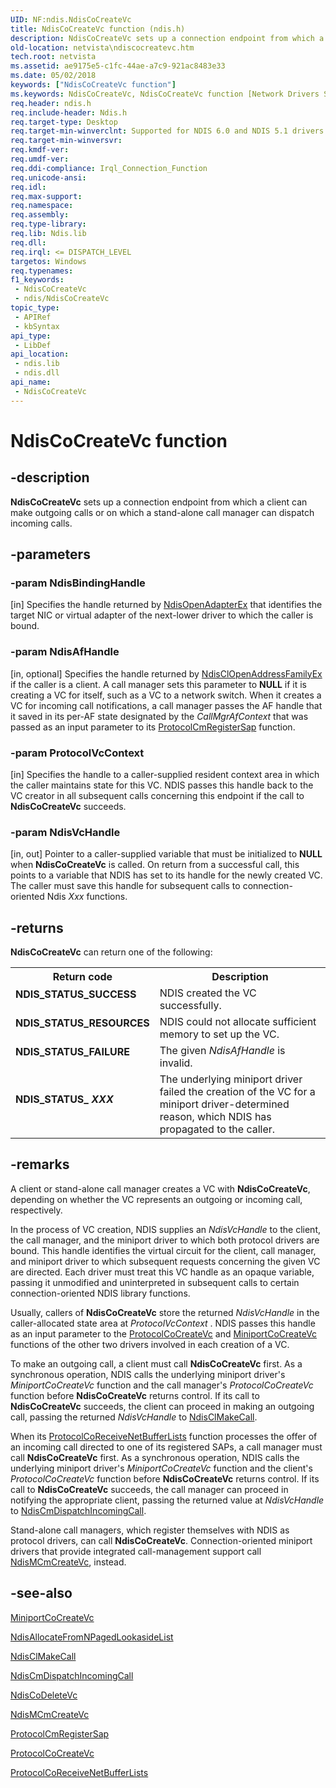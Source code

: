 ```yaml
---
UID: NF:ndis.NdisCoCreateVc
title: NdisCoCreateVc function (ndis.h)
description: NdisCoCreateVc sets up a connection endpoint from which a client can make outgoing calls or on which a stand-alone call manager can dispatch incoming calls.
old-location: netvista\ndiscocreatevc.htm
tech.root: netvista
ms.assetid: ae9175e5-c1fc-44ae-a7c9-921ac8483e33
ms.date: 05/02/2018
keywords: ["NdisCoCreateVc function"]
ms.keywords: NdisCoCreateVc, NdisCoCreateVc function [Network Drivers Starting with Windows Vista], condis_protocol_ref_6b168c4f-016d-4fa8-911a-d89fd9de2829.xml, ndis/NdisCoCreateVc, netvista.ndiscocreatevc
req.header: ndis.h
req.include-header: Ndis.h
req.target-type: Desktop
req.target-min-winverclnt: Supported for NDIS 6.0 and NDIS 5.1 drivers (see    NdisCoCreateVc (NDIS 5.1)) in   Windows Vista. Supported for NDIS 5.1 drivers (see    NdisCoCreateVc (NDIS 5.1)) in   Windows XP.
req.target-min-winversvr: 
req.kmdf-ver: 
req.umdf-ver: 
req.ddi-compliance: Irql_Connection_Function
req.unicode-ansi: 
req.idl: 
req.max-support: 
req.namespace: 
req.assembly: 
req.type-library: 
req.lib: Ndis.lib
req.dll: 
req.irql: <= DISPATCH_LEVEL
targetos: Windows
req.typenames: 
f1_keywords:
 - NdisCoCreateVc
 - ndis/NdisCoCreateVc
topic_type:
 - APIRef
 - kbSyntax
api_type:
 - LibDef
api_location:
 - ndis.lib
 - ndis.dll
api_name:
 - NdisCoCreateVc
---
```


# NdisCoCreateVc function


## -description

<b>NdisCoCreateVc</b> sets up a connection endpoint from which a client can make outgoing calls or on which
  a stand-alone call manager can dispatch incoming calls.

## -parameters

### -param NdisBindingHandle 

[in]
Specifies the handle returned by 
     <a href="/windows-hardware/drivers/ddi/ndis/nf-ndis-ndisopenadapterex">NdisOpenAdapterEx</a> that identifies the
     target NIC or virtual adapter of the next-lower driver to which the caller is bound.

### -param NdisAfHandle 

[in, optional]
Specifies the handle returned by 
     <a href="/windows-hardware/drivers/ddi/ndis/nf-ndis-ndisclopenaddressfamilyex">NdisClOpenAddressFamilyEx</a> if
     the caller is a client. A call manager sets this parameter to <b>NULL</b> if it is creating a VC for itself,
     such as a VC to a network switch. When it creates a VC for incoming call notifications, a call manager
     passes the AF handle that it saved in its per-AF state designated by the 
     <i>CallMgrAfContext</i> that was passed as an input parameter to its 
     <a href="/windows-hardware/drivers/ddi/ndis/nc-ndis-protocol_cm_reg_sap">
     ProtocolCmRegisterSap</a> function.

### -param ProtocolVcContext 

[in]
Specifies the handle to a caller-supplied resident context area in which the caller maintains
     state for this VC. NDIS passes this handle back to the VC creator in all subsequent calls concerning
     this endpoint if the call to 
     <b>NdisCoCreateVc</b> succeeds.

### -param NdisVcHandle 

[in, out]
Pointer to a caller-supplied variable that must be initialized to <b>NULL</b> when 
     <b>NdisCoCreateVc</b> is called. On return from a successful call, this points to a variable that NDIS
     has set to its handle for the newly created VC. The caller must save this handle for subsequent calls to
     connection-oriented Ndis
     <i>Xxx</i> functions.

## -returns

<b>NdisCoCreateVc</b> can return one of the following:

<table>
<tr>
<th>Return code</th>
<th>Description</th>
</tr>
<tr>
<td width="40%">
<dl>
<dt><b>NDIS_STATUS_SUCCESS</b></dt>
</dl>
</td>
<td width="60%">
NDIS created the VC successfully.

</td>
</tr>
<tr>
<td width="40%">
<dl>
<dt><b>NDIS_STATUS_RESOURCES</b></dt>
</dl>
</td>
<td width="60%">
NDIS could not allocate sufficient memory to set up the VC.

</td>
</tr>
<tr>
<td width="40%">
<dl>
<dt><b>NDIS_STATUS_FAILURE</b></dt>
</dl>
</td>
<td width="60%">
The given 
       <i>NdisAfHandle</i> is invalid.

</td>
</tr>
<tr>
<td width="40%">
<dl>
<dt><b>NDIS_STATUS_
       <i>XXX</i></b></dt>
</dl>
</td>
<td width="60%">
The underlying miniport driver failed the creation of the VC for a miniport driver-determined
       reason, which NDIS has propagated to the caller.

</td>
</tr>
</table>

## -remarks

A client or stand-alone call manager creates a VC with 
    <b>NdisCoCreateVc</b>, depending on whether the VC represents an outgoing or incoming call,
    respectively.

In the process of VC creation, NDIS supplies an 
    <i>NdisVcHandle</i> to the client, the call manager, and the miniport driver to which both protocol
    drivers are bound. This handle identifies the virtual circuit for the client, call manager, and miniport
    driver to which subsequent requests concerning the given VC are directed. Each driver must treat this VC
    handle as an opaque variable, passing it unmodified and uninterpreted in subsequent calls to certain
    connection-oriented NDIS library functions.

Usually, callers of 
    <b>NdisCoCreateVc</b> store the returned 
    <i>NdisVcHandle</i> in the caller-allocated state area at 
    <i>ProtocolVcContext</i> . NDIS passes this handle as an input parameter to the 
    <a href="/windows-hardware/drivers/ddi/ndis/nc-ndis-protocol_co_create_vc">ProtocolCoCreateVc</a> and 
    <a href="/windows-hardware/drivers/ddi/ndis/nc-ndis-miniport_co_create_vc">MiniportCoCreateVc</a> functions of the
    other two drivers involved in each creation of a VC.

To make an outgoing call, a client must call 
    <b>NdisCoCreateVc</b> first. As a synchronous operation, NDIS calls the underlying miniport driver's 
    <i>MiniportCoCreateVc</i> function and the call manager's 
    <i>ProtocolCoCreateVc</i> function before 
    <b>NdisCoCreateVc</b> returns control. If its call to 
    <b>NdisCoCreateVc</b> succeeds, the client can proceed in making an outgoing call, passing the returned 
    <i>NdisVcHandle</i> to 
    <a href="/windows-hardware/drivers/ddi/ndis/nf-ndis-ndisclmakecall">NdisClMakeCall</a>.

When its 
    <a href="/windows-hardware/drivers/ddi/ndis/nc-ndis-protocol_co_receive_net_buffer_lists">
    ProtocolCoReceiveNetBufferLists</a> function processes the offer of an incoming call directed to one of
    its registered SAPs, a call manager must call 
    <b>NdisCoCreateVc</b> first. As a synchronous operation, NDIS calls the underlying miniport driver's 
    <i>MiniportCoCreateVc</i> function and the client's 
    <i>ProtocolCoCreateVc</i> function before 
    <b>NdisCoCreateVc</b> returns control. If its call to 
    <b>NdisCoCreateVc</b> succeeds, the call manager can proceed in notifying the appropriate client, passing
    the returned value at 
    <i>NdisVcHandle</i> to 
    <a href="/windows-hardware/drivers/ddi/ndis/nf-ndis-ndiscmdispatchincomingcall">
    NdisCmDispatchIncomingCall</a>.

Stand-alone call managers, which register themselves with NDIS as protocol drivers, can call 
    <b>NdisCoCreateVc</b>. Connection-oriented miniport drivers that provide integrated call-management
    support call 
    <a href="/windows-hardware/drivers/ddi/ndis/nf-ndis-ndismcmcreatevc">NdisMCmCreateVc</a>, instead.

## -see-also

<a href="/windows-hardware/drivers/ddi/ndis/nc-ndis-miniport_co_create_vc">MiniportCoCreateVc</a>



<a href="/windows-hardware/drivers/ddi/ndis/nf-ndis-ndisallocatefromnpagedlookasidelist">
   NdisAllocateFromNPagedLookasideList</a>



<a href="/windows-hardware/drivers/ddi/ndis/nf-ndis-ndisclmakecall">NdisClMakeCall</a>



<a href="/windows-hardware/drivers/ddi/ndis/nf-ndis-ndiscmdispatchincomingcall">NdisCmDispatchIncomingCall</a>



<a href="/windows-hardware/drivers/ddi/ndis/nf-ndis-ndiscodeletevc">NdisCoDeleteVc</a>



<a href="/windows-hardware/drivers/ddi/ndis/nf-ndis-ndismcmcreatevc">NdisMCmCreateVc</a>



<a href="/windows-hardware/drivers/ddi/ndis/nc-ndis-protocol_cm_reg_sap">ProtocolCmRegisterSap</a>



<a href="/windows-hardware/drivers/ddi/ndis/nc-ndis-protocol_co_create_vc">ProtocolCoCreateVc</a>



<a href="/windows-hardware/drivers/ddi/ndis/nc-ndis-protocol_co_receive_net_buffer_lists">
   ProtocolCoReceiveNetBufferLists</a>